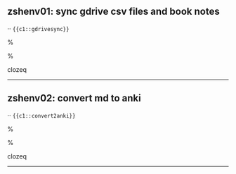 
## zshenv01: sync gdrive csv files and book notes

··  `` {{c1::gdrivesync}} `` <br>

%

%

clozeq

---

## zshenv02: convert md to anki

··  `` {{c1::convert2anki}} `` <br>

%

%

clozeq

---

